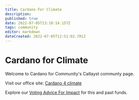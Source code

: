 ```yaml
---
title: Cardano For Climate
description: 
published: true
date: 2022-07-05T13:10:14.157Z
tags: community
editor: markdown
dateCreated: 2022-07-05T12:51:02.701Z
---
```


# Cardano for Climate
Welcome to Cardano for Community's Catlayst communty page.

Visit our office site: [Cardano 4 climate](https://cardano4climate.com/)

Explore our [Voting Advice For Impact](/en/community/cardano4climate/voting-advice-for-impact) for this and past funds.

